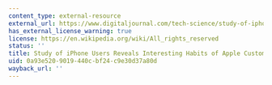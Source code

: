 ```yaml
---
content_type: external-resource
external_url: https://www.digitaljournal.com/tech-science/study-of-iphone-users-reveals-interesting-habits-of-apple-customers/article/252602
has_external_license_warning: true
license: https://en.wikipedia.org/wiki/All_rights_reserved
status: ''
title: Study of iPhone Users Reveals Interesting Habits of Apple Customers
uid: 0a93e520-9019-440c-bf24-c9e30d37a80d
wayback_url: ''
---
```

